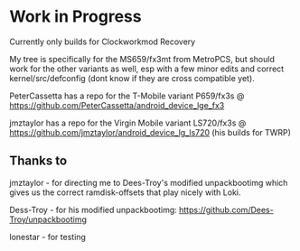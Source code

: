 Work in Progress
================

Currently only builds for Clockworkmod Recovery

My tree is specifically for the MS659/fx3mt from MetroPCS, but should work for the other variants as well, esp with a few minor edits and correct kernel/src/defconfig (dont know if they are cross compatible yet).

PeterCassetta has a repo for the T-Mobile variant P659/fx3s @ https://github.com/PeterCassetta/android_device_lge_fx3

jmztaylor has a repo for the Virgin Mobile variant LS720/fx3s @ https://github.com/jmztaylor/android_device_lg_ls720 (his builds for TWRP)

Thanks to
---------
jmztaylor - for directing me to Dees-Troy's modified unpackbootimg which gives us the correct ramdisk-offsets that play nicely with Loki.

Dess-Troy - for his modified unpackbootimg: https://github.com/Dees-Troy/unpackbootimg

lonestar - for testing
